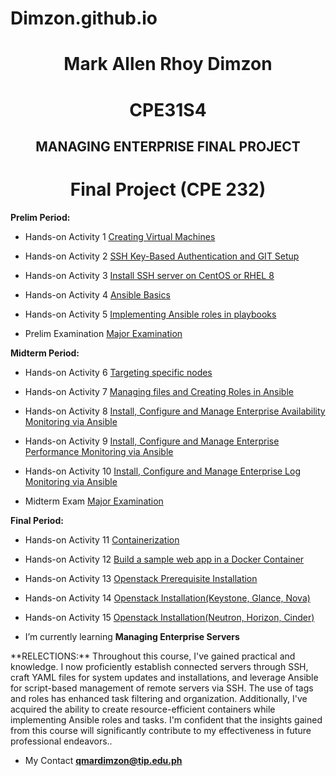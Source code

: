 # Dimzon.github.io

<h1 align="center"><strong>Mark Allen Rhoy Dimzon</strong></h1>
<h1 align="center">CPE31S4</h1>
<h2 align="center">MANAGING ENTERPRISE FINAL PROJECT</h2>

<h1 align="center">Final Project (CPE 232)</h1>

<p><strong>Prelim Period: </strong></p>

- Hands-on Activity 1 [Creating Virtual Machines](https://github.com/mardimzon/HOA1.git)

- Hands-on Activity 2 [SSH Key-Based Authentication and GIT Setup](https://github.com/mardimzon/HOA2.git)

- Hands-on Activity 3 [Install SSH server on CentOS or RHEL 8](https://github.com/mardimzon/HOA3.git)

- Hands-on Activity 4 [Ansible Basics](https://github.com/mardimzon/HOA4.git)

- Hands-on Activity 5 [Implementing Ansible roles in playbooks]()

- Prelim Examination [Major Examination](https://github.com/mardimzon/Dimzon_PrelimExam.git)

<p><strong>Midterm Period: </strong></p>

- Hands-on Activity 6 [Targeting specific nodes](https://github.com/mardimzon/HOA6.git)

- Hands-on Activity 7 [Managing files and Creating Roles in Ansible](https://github.com/mardimzon/HOA7.git)

- Hands-on Activity 8 [Install, Configure and Manage Enterprise Availability Monitoring via Ansible](https://github.com/mardimzon/HOA8.git)

- Hands-on Activity 9 [Install, Configure and Manage Enterprise Performance Monitoring via Ansible](https://github.com/mardimzon/HOA9.git)

- Hands-on Activity 10 [Install, Configure and Manage Enterprise Log Monitoring via Ansible](https://github.com/mardimzon/HOA10.git)

- Midterm Exam [Major Examination](https://github.com/mardimzon/CPE_MIDEXAM_DIMZON.git)

<p><strong>Final Period: </strong></p>

- Hands-on Activity 11 [Containerization](https://github.com/mardimzon/HOA11.git)

- Hands-on Activity 12 [Build a sample web app in a Docker Container](https://github.com/mardimzon/act12.git)

- Hands-on Activity 13 [Openstack Prerequisite Installation](https://github.com/mardimzon/HOA13.git)

- Hands-on Activity 14 [Openstack Installation(Keystone, Glance, Nova)](https://github.com/mardimzon/HOA14.git)

- Hands-on Activity 15 [Openstack Installation(Neutron, Horizon, Cinder)](https://github.com/mardimzon/HOA15.git)

- I’m currently learning **Managing Enterprise Servers**

<body align="left"> **RELECTIONS:** Throughout this course, I've gained practical and knowledge. I now proficiently establish connected servers through SSH, craft YAML files for system updates and installations, and leverage Ansible for script-based management of remote servers via SSH. The use of tags and roles has enhanced task filtering and organization. Additionally, I've acquired the ability to create resource-efficient containers while implementing Ansible roles and tasks. I'm confident that the insights gained from this course will significantly contribute to my effectiveness in future professional endeavors..</body>

- My Contact **qmardimzon@tip.edu.ph**
